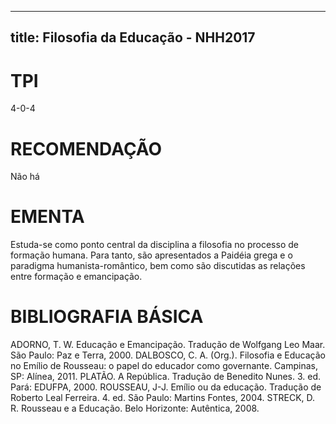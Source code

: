 
---
title: Filosofia da Educação - NHH2017 
---

# TPI

4-0-4

# RECOMENDAÇÃO

Não há

# EMENTA

Estuda-se como ponto central da disciplina a filosofia no processo de formação humana. Para tanto, são apresentados a Paidéia grega e o paradigma humanista-romântico, bem como são discutidas as relações entre formação e emancipação.

# BIBLIOGRAFIA BÁSICA

ADORNO, T. W. Educação e Emancipação. Tradução de Wolfgang Leo Maar. São Paulo: Paz e Terra, 2000.
DALBOSCO, C. A. (Org.). Filosofia e Educação no Emílio de Rousseau: o papel do educador como governante. Campinas, SP: Alínea, 2011.
PLATÃO. A República. Tradução de Benedito Nunes. 3. ed. Pará: EDUFPA, 2000.
ROUSSEAU, J-J. Emílio ou da educação. Tradução de Roberto Leal Ferreira. 4. ed. São Paulo: Martins Fontes, 2004.
STRECK, D. R. Rousseau e a Educação. Belo Horizonte: Autêntica, 2008.
        